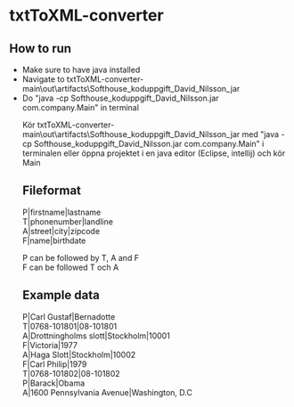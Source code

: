# txtToXML-converter

## How to run
<ul>
 <li>Make sure to have java installed</li>
 <li>Navigate to txtToXML-converter-main\out\artifacts\Softhouse_koduppgift_David_Nilsson_jar</li>
 <li>Do "java -cp Softhouse_koduppgift_David_Nilsson.jar com.company.Main" in terminal</li>



Kör txtToXML-converter-main\out\artifacts\Softhouse_koduppgift_David_Nilsson_jar med "java -cp Softhouse_koduppgift_David_Nilsson.jar com.company.Main" i terminalen eller öppna projektet i en java editor (Eclipse, intellij) och kör Main
 
## Fileformat<br/>
P|firstname|lastname<br/>
T|phonenumber|landline<br/>
A|street|city|zipcode<br/>
F|name|birthdate<br/>

P can be followed by T, A and F<br/>
F can be followed T och A<br/>

## Example data<br/>
P|Carl Gustaf|Bernadotte<br/>
T|0768-101801|08-101801<br/>
A|Drottningholms slott|Stockholm|10001<br/>
F|Victoria|1977<br/>
A|Haga Slott|Stockholm|10002<br/>
F|Carl Philip|1979<br/>
T|0768-101802|08-101802<br/>
P|Barack|Obama<br/>
A|1600 Pennsylvania Avenue|Washington, D.C<br/>
